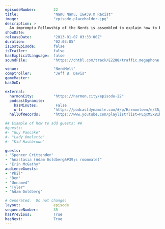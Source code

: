 ```yaml
---
episodeNumber:        22
title:                "Nanu Nanu, I&#39;m Racist"
image:                "episode-placeholder.jpg"
description: >
  An impromptu Fellowship of the Nerds is assembled to explain how to break The Hobbit into three movies. Jury duty stories! Adam Goldberg's roommate!
showDate:             
releaseDate:          "2013-01-07 03:33:00Z"
duration:             "02:03:05"
isLostEpisode:        false
isTrailer:            false
hasExplicitLanguage:  false
soundFile:            "https://chtbl.com/track/E2288/traffic.megaphone.fm/STA6502803547.mp3?updated=1554324167"

venue:                "NerdMelt"
comptroller:          "Jeff B. Davis"
gameMaster:           
hasDnD:               

external:
  harmonCity:         "https://harmon.city/episode-22"
  podcastDynamite:
    hasMinutes:        False
    url:              "https://podcastdynamite.com/#/p/Harmontown/e/35/22"
  hallOfRecords:      "https://www.youtube.com/playlist?list=PLqxM5x81hNObTuam0Ycko9ZqzdTMpVmqH"

## Example of how to add guests: ##
#guests:
#- "Guy Pancake"
#- "Lady Omelette"
#- "Kid Hashbrown"

guests:
- "Spencer Crittenden"
- "Anastasia (Adam Goldberg&#39;s roommate)"
- "Erin McGathy"
audienceGuests:
- "Phil"
- "Ben"
- "Unnamed"
- "Tyler"
- "Adam Goldberg"

# Generated.  Do not change:
layout:               episode
sequenceNumber:       35
hasPrevious:          True
hasNext:              True
---
```


<!-- The episode description will be rendered here -->
<!-- Add your content below here -->


